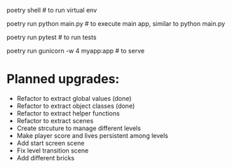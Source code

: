 poetry shell # to run virtual env

poetry run python main.py # to execute main app, similar to python main.py

poetry run pytest # to run tests

poetry run gunicorn -w 4 myapp:app # to serve


# Planned upgrades:

- Refactor to extract global values (done)
- Refactor to extract object classes (done)
- Refactor to extract helper functions
- Refactor to extract scenes
- Create strcuture to manage different levels
- Make player score and lives persistent among levels
- Add start screen scene 
- Fix level transition scene
- Add different bricks